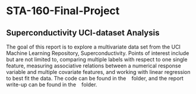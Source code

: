 # STA-160-Final-Project 
## Superconductivity UCI-dataset Analysis
The goal of this report is to explore a multivariate data set from the UCI Machine Learning Repository, Superconductivity. Points of interest include but are not limited to, comparing multiple labels with respect to one single feature, measuring associative relations between a numerical response variable and multiple covariate features, and working with linear regression to best fit the data. The code can be found in the ` ` folder, and the report write-up can be found in the ` ` folder. 
